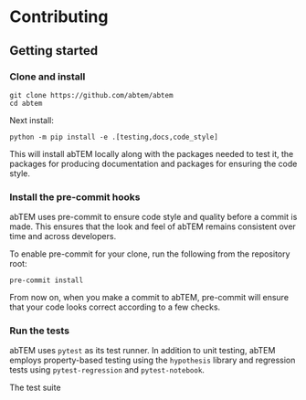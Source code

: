 # Contributing

## Getting started

### Clone and install

```
git clone https://github.com/abtem/abtem
cd abtem
```

Next install:

```{code-block}
python -m pip install -e .[testing,docs,code_style] 
```

This will install abTEM locally along with the packages needed to test it, the packages for producing documentation and
packages for ensuring the code style.

### Install the pre-commit hooks

abTEM uses pre-commit to ensure code style and quality before a commit is made. This ensures that the look and
feel of abTEM remains consistent over time and across developers.

To enable pre-commit for your clone, run the following from the repository root:

```{code-block}
pre-commit install
```

From now on, when you make a commit to abTEM, pre-commit will ensure that your code looks correct according to a few
checks.

### Run the tests

abTEM uses `pytest` as its test runner. In addition to unit testing, abTEM employs property-based testing using
the `hypothesis` library and regression tests using `pytest-regression` and `pytest-notebook`.

The test suite 

